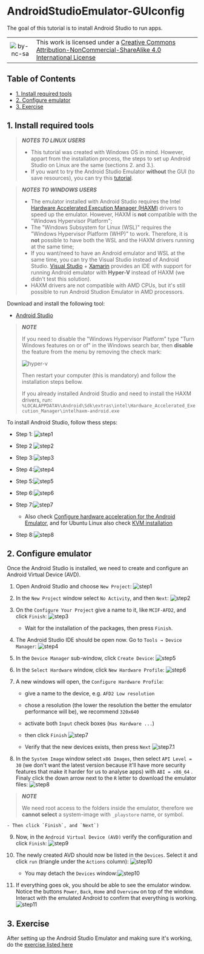 # AndroidStudioEmulator-GUIconfig <!-- omit in toc -->

The goal of this tutorial is to install Android Studio to run apps.

|         |           |
| :-:     | :--       |
| ![by-nc-sa](https://i.creativecommons.org/l/by-nc-sa/4.0/88x31.png) | This work is licensed under a [Creative Commons Attribution-NonCommercial-ShareAlike 4.0 International License](http://creativecommons.org/licenses/by-nc-sa/4.0/) |

## Table of Contents <!-- omit in toc -->
- [1. Install required tools](#1-install-required-tools)
- [2. Configure emulator](#2-configure-emulator)
- [3. Exercise](#3-exercise)

## 1. Install required tools

> **_NOTES TO LINUX USERS_**
> 
> - This tutorial was created with Windows OS in mind. However, appart from the installation process, the steps to set up Android Studio on Linux are the same (sections 2. and 3.).
> - If you want to try the Android Studio Emulator **without** the GUI (to save resources), you can try this [tutorial](https://labcif.github.io/AndroidStudioEmulator-cmdConfig/).

> **_NOTES TO WINDOWS USERS_**
>  
> - The emulator installed with Android Studio requires the Intel [Hardware Accelerated Execution Manager (HAXM)](https://github.com/intel/haxm) drivers to speed up the emulator. However, HAXM is **not** compatible with the "Windows Hypervisor Platform";
> - The "Windows Subsystem for Linux (WSL)" requires the "Windows Hypervisor Platform (WHP)" to work. Therefore, it is **not** possible to have both the WSL and the HAXM drivers running at the same time;
> - If you want/need to have an Android emulator and WSL at the same time, you can try the Visual Studio instead of Android Studio. [Visual Studio](https://docs.microsoft.com/en-us/xamarin/android/get-started/installation/android-emulator/hardware-acceleration?pivots=windows) + [Xamarin](https://docs.microsoft.com/en-us/xamarin/get-started/installation/windows) provides an IDE with support for running Android emulator with **Hyper-V** instead of HAXM (we didn't test this solution).
> - HAXM drivers are not compatible with AMD CPUs, but it's still possible to run Android Studion Emulator in AMD processors.

Download and install the following tool:

- [Android Studio](https://developer.android.com/studio)

> **_NOTE_**
>
> If you need to disable the "Windows Hypervisor Platform" type "Turn Windows features on or of" in the Windows search bar, then **disable** the feature from the menu by removing the check mark:
>
> ![hyper-v](imgs/hyper-v.png)
> 
> Then restart your computer (this is mandatory) and follow the installation steps bellow.
> 
> If you already installed Android Studio and need to install the HAXM drivers, run: `%LOCALAPPDATA%\Android\Sdk\extras\intel\Hardware_Accelerated_Execution_Manager\intelhaxm-android.exe`

To install Android Studio, follow thess steps:
- Step 1: ![step1](imgs/inst-01v2.png)

- Step 2 ![step2](imgs/inst-02v2.png)

- Step 3:![step3](imgs/inst-03v2.png)

- Step 4:![step4](imgs/inst-04v2.png)

- Step 5:![step5](imgs/inst-05v2.png)

- Step 6:![step6](imgs/inst-06v2.png)

- Step 7:![step7](imgs/inst-07v2.png)
	- Also check [Configure hardware acceleration for the Android Emulator](https://developer.android.com/studio/run/emulator-acceleration?utm_source=android-studio), and for Ubuntu Linux also check [KVM installation](https://help.ubuntu.com/community/KVM)

- Step 8:![step8](imgs/inst-08v2.png)


## 2. Configure emulator

Once the Android Studio is installed, we need to create and configure an Android Virtual Device (AVD).

1. Open Android Studio and choose `New Project`:
    ![step1](imgs/as-01v2.png)

2. In the `New Project` window select `No Activity`, and then `Next`:
    ![step2](imgs/as-02v2.png)

3. On the `Configure Your Project` give a name to it, like `MCIF-AFD2`, and click `Finish`:
    ![step3](imgs/as-03v2.png)
	- Wait for the installation of the packages, then press `Finish`.

4. The Android Studio IDE should be open now. Go to `Tools → Device Manager`:
    ![step4](imgs/as-04v2.png)

5. In the `Device Manager` sub-window, click `Create Device`:
    ![step5](imgs/as-05v2.png)

6. In the `Select Hardware` window, click `New Hardware Profile`:
    ![step6](imgs/as-06v2.png)

7. A new windows will open, the `Configure Hardware Profile`:
	- give a name to the device, e.g. `AFD2 Low resolution`
	- chose a resolution (the lower the resolution the better the emulator performance will be), we recommend `320x640`
	- activate both `Input` check boxes (`Has Hardware ...`)
	- then click `Finish`
    ![step7](imgs/as-07v2.png)

	- Verify that the new devices exists, then press `Next`
		![step7.1](imgs/as-07.1v2.png)

8. In the `System Image` window select `x86 Images`, then select `API Level = 30` (we don't want the latest version because it'll have more security features that make it harder for us to analyse apps) with `ABI = x86_64` . Finaly click the down arrow next to the `R` letter to download the emulator files:
	![step8](imgs/as-08v2.png)

> **_NOTE_**
>
> We need root access to the folders inside the emulator, therefore we **cannot select** a system-image with `_playstore` name, or symbol.

	- Then click `Finish`, and `Next`)

9. Now, in the `Android Virtual Device (AVD)` verify the configuration and click `Finish`:
	![step9](imgs/as-09v2.png)

10. The newly created AVD should now be listed in the `Devices`. Select it and click `run` (triangle under the `Actions` column):
	![step10](imgs/as-10v2.png)
	- You may detach the `Devices` window:![step10](imgs/as-10.1v2.png)
	

11. If everything goes ok, you should be able to see the emulator window. Notice the buttons `Power`, `Back`, `Home` and `Overview` on top of the window. Interact with the emulated Android to confirm that everything is working.
	![step11](imgs/as-11v2.png)

## 3. Exercise

After setting up the Android Studio Emulator and making sure it's working, do the [exercise listed here](https://labcif-tutorials.github.io/AndroidStudioEmulator-acquireAppsData/)
